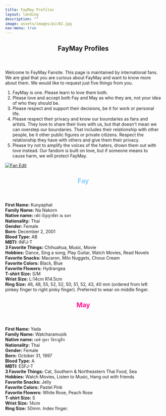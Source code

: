 ```yaml
---
title: FayMay Profiles
layout: landing
description: ""
image: assets/images/pic02.jpg
nav-menu: true
---
```


<!-- Main -->
<div id="main">
    <section id="one">
        <div class="inner">
            <header class="major">
                <h2>FayMay Profiles</h2>
            </header>
            <p>Welcome to FayMay Fansite. This page is maintained by international fans. We are glad that you are curious about FayMay and want to know more about them. We would like to request just five things from you.</p>
            <ol>
                <li>FayMay is one. Please learn to love them both.</li>
                <li>Please love and accept both Fay and May as who they are, not your idea of who they should be.</li>
                <li>Please respect and support their decisions, be it for work or personal life.</li>
                <li>Please respect their privacy and know our boundaries as fans and artists. They love to share their lives with us, but that doesn't mean we can overstep our boundaries. That includes their relationship with other people, be it other public figures or private citizens. Respect the relationship they have with others and give them their privacy.</li>
                <li>Please try not to amplify the voices of the haters, drown them out with love instead. Our fandom is built on love, but if someone means to cause harm, we will protect FayMay.</li>
            </ol>
        </div>
    </section>
    <section id="two" class="spotlights">
        <section>
            <a href="generic.html" class="image">
                <img src="{{ 'assets/images/fmprofileimg.jpeg' | relative_url }}" alt="Fan Edit" data-position="top center"  >
            </a>
            <div class="content">
                <div class="inner">
                    <header class="major">
                        <h2 style="color: #87CEFA;">Fay</h2>
                    </header>
                    <p>
                        <strong>First Name:</strong> Kunyaphat<br>
                        <strong>Family Name:</strong> Na Nakorn<br>
                        <strong>Native name:</strong> เฟย์ กัญญาพัชร ณ นคร<br>
                        <strong>Nationality:</strong> Thai<br>
                        <strong>Gender:</strong> Female<br>
                        <strong>Born:</strong> December 2, 2001<br>
                        <strong>Blood Type:</strong> AB<br>
                        <strong>MBTI:</strong> INFJ-T<br>
                        <strong>3 Favorite Things:</strong> Chihuahua, Music, Movie<br>
                        <strong>Hobbies:</strong> Dance, Sing a song, Play Guitar, Watch Movies, Read Novels<br>
                        <strong>Favorite Snacks:</strong> Macaron, Milo Nuggets, Choux Cream<br>
                        <strong>Favorite Colors:</strong> Black, Blue<br>
                        <strong>Favorite Flowers:</strong> Hydrangea<br>
                        <strong>T-shirt Size:</strong> S/M<br>
                        <strong>Wrist Size:</strong> L:14cm R14.5cm<br>
                        <strong>Ring Size:</strong> 46, 48, 55, 52, 52, 50, 51, 52, 43, 40 mm (ordered from left pinkey finger to right pinky finger). Preferred to wear on middle finger.
                    </p>
                    <header class="major">
                        <h2 style="color: #FF1493;">May</h2>
                    </header>
                    <p>
                        <strong>First Name:</strong> Yada<br>
                        <strong>Family Name:</strong> Watcharamusik<br>
                        <strong>Native name:</strong> เมษ์ ญดา วัชระมูสิก<br>
                        <strong>Nationality:</strong> Thai<br>
                        <strong>Gender:</strong> Female<br>
                        <strong>Born:</strong> October 31, 1997<br>
                        <strong>Blood Type:</strong> A<br>
                        <strong>MBTI:</strong> ESFJ-T<br>
                        <strong>3 Favorite Things:</strong> Cat, Southern & Northeastern Thai Food, Sea<br>
                        <strong>Hobbies:</strong> Watch Movies, Listen to Music, Hang out with friends<br>
                        <strong>Favorite Snacks:</strong> Jelly<br>
                        <strong>Favorite Colors:</strong> Pastel Pink<br>
                        <strong>Favorite Flowers:</strong> White Rose, Peach Rose<br>
                        <strong>T-shirt Size:</strong> S<br>
                        <strong>Wrist Size:</strong> 14cm<br>
                        <strong>Ring Size:</strong> 50mm. Index finger.
                    </p>
                </div>
            </div>
        </section>
	</section>
</div>